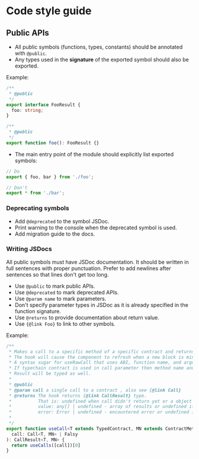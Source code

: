 # Code style guide

## Public APIs

- All public symbols (functions, types, constants) should be annotated with `@public`.
- Any types used in the **signature** of the exported symbol should also be exported.

Example:

```typescript
/**
 * @public
 */
export interface FooResult {
  foo: string;
}

/**
 * @public
 */
export function foo(): FooResult {}
```

- The main entry point of the module should explicitly list exported symbols:

```typescript
// Do 
export { foo, bar } from './foo';

// Don't
export * from './bar';
```

### Deprecating symbols

- Add `@deprecated` to the symbol JSDoc.
- Print warning to the console when the deprecated symbol is used.
- Add migration guide to the docs.

### Writing JSDocs

All public symbols must have JSDoc documentation.
It should be written in full sentences with proper punctuation.
Prefer to add newlines after sentences so that lines don't get too long.

- Use `@public` to mark public APIs.
- Use `@deprecated` to mark deprecated APIs.
- Use `@param name` to mark parameters.
- Don't specify parameter types in JSDoc as it is already specified in the function signature.
- Use `@returns` to provide documentation about return value.
- Use `{@link Foo}` to link to other symbols.

Example:

```typescript
/**
 * Makes a call to a specific method of a specific contract and returns the value or an error if present.
 * The hook will cause the component to refresh when a new block is mined and the return value changes.
 * A syntax sugar for useRawCall that uses ABI, function name, and arguments instead of raw data.
 * If typechain contract is used in call parameter then method name and arguments will be type checked.
 * Result will be typed as well.
 *
 * @public
 * @param call a single call to a contract , also see {@link Call}
 * @returns The hook returns {@link CallResult} type.
 *          That is: undefined when call didn't return yet or a object { value | error } if it did,
 *          value: any[] | undefined - array of results or undefined if error occurred,
 *          error: Error | undefined - encountered error or undefined if call was successful.
 * 
 */
export function useCall<T extends TypedContract, MN extends ContractMethodNames<T>>(
  call: Call<T, MN> | Falsy
): CallResult<T, MN> {
  return useCalls([call])[0]
}

```